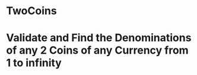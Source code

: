 # TwoCoins

# Validate and Find the Denominations of any 2 Coins of any Currency from 1 to infinity
